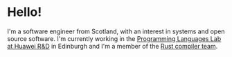# Hello!
I'm a software engineer from Scotland, with an interest in systems and open source
software. I'm currently working in the [Programming Languages Lab at Huawei R&D][huawei] in
Edinburgh and I'm a member of the [Rust compiler team][compiler_team].

[huawei]: https://www.huawei.com/uk/corporate-information/research-development
[compiler_team]: https://www.rust-lang.org/governance/teams/compiler
